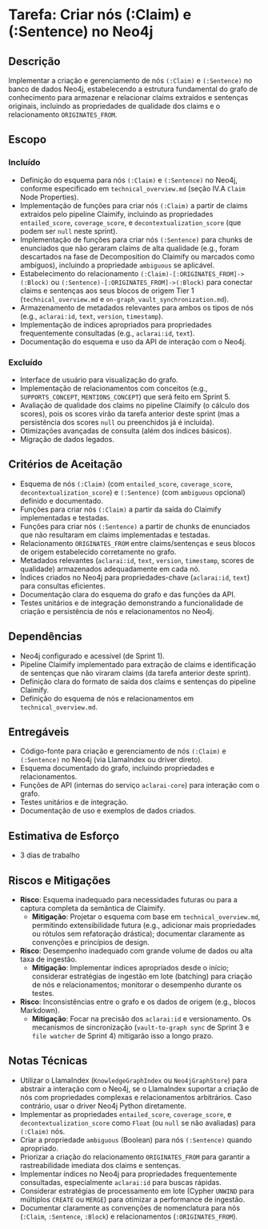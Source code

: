 # Tarefa: Criar nós (:Claim) e (:Sentence) no Neo4j

## Descrição
Implementar a criação e gerenciamento de nós `(:Claim)` e `(:Sentence)` no banco de dados Neo4j, estabelecendo a estrutura fundamental do grafo de conhecimento para armazenar e relacionar claims extraídos e sentenças originais, incluindo as propriedades de qualidade dos claims e o relacionamento `ORIGINATES_FROM`.

## Escopo

### Incluído
- Definição do esquema para nós `(:Claim)` e `(:Sentence)` no Neo4j, conforme especificado em `technical_overview.md` (seção IV.A `Claim` Node Properties).
- Implementação de funções para criar nós `(:Claim)` a partir de claims extraídos pelo pipeline Claimify, incluindo as propriedades `entailed_score`, `coverage_score`, e `decontextualization_score` (que podem ser `null` neste sprint).
- Implementação de funções para criar nós `(:Sentence)` para chunks de enunciados que não geraram claims de alta qualidade (e.g., foram descartados na fase de Decomposition do Claimify ou marcados como ambíguos), incluindo a propriedade `ambiguous` se aplicável.
- Estabelecimento do relacionamento `(:Claim)-[:ORIGINATES_FROM]->(:Block)` ou `(:Sentence)-[:ORIGINATES_FROM]->(:Block)` para conectar claims e sentenças aos seus blocos de origem Tier 1 (`technical_overview.md` e `on-graph_vault_synchronization.md`).
- Armazenamento de metadados relevantes para ambos os tipos de nós (e.g., `aclarai:id`, `text`, `version`, `timestamp`).
- Implementação de índices apropriados para propriedades frequentemente consultadas (e.g., `aclarai:id`, `text`).
- Documentação do esquema e uso da API de interação com o Neo4j.

### Excluído
- Interface de usuário para visualização do grafo.
- Implementação de relacionamentos com conceitos (e.g., `SUPPORTS_CONCEPT`, `MENTIONS_CONCEPT`) que será feito em Sprint 5.
- Avaliação de qualidade dos claims no pipeline Claimify (o cálculo dos scores), pois os scores virão da tarefa anterior deste sprint (mas a persistência dos scores `null` ou preenchidos já é incluída).
- Otimizações avançadas de consulta (além dos índices básicos).
- Migração de dados legados.

## Critérios de Aceitação
- Esquema de nós `(:Claim)` (com `entailed_score`, `coverage_score`, `decontextualization_score`) e `(:Sentence)` (com `ambiguous` opcional) definido e documentado.
- Funções para criar nós `(:Claim)` a partir da saída do Claimify implementadas e testadas.
- Funções para criar nós `(:Sentence)` a partir de chunks de enunciados que não resultaram em claims implementadas e testadas.
- Relacionamento `ORIGINATES_FROM` entre claims/sentenças e seus blocos de origem estabelecido corretamente no grafo.
- Metadados relevantes (`aclarai:id`, `text`, `version`, `timestamp`, scores de qualidade) armazenados adequadamente em cada nó.
- Índices criados no Neo4j para propriedades-chave (`aclarai:id`, `text`) para consultas eficientes.
- Documentação clara do esquema do grafo e das funções da API.
- Testes unitários e de integração demonstrando a funcionalidade de criação e persistência de nós e relacionamentos no Neo4j.

## Dependências
- Neo4j configurado e acessível (de Sprint 1).
- Pipeline Claimify implementado para extração de claims e identificação de sentenças que não viraram claims (da tarefa anterior deste sprint).
- Definição clara do formato de saída dos claims e sentenças do pipeline Claimify.
- Definição do esquema de nós e relacionamentos em `technical_overview.md`.

## Entregáveis
- Código-fonte para criação e gerenciamento de nós `(:Claim)` e `(:Sentence)` no Neo4j (via LlamaIndex ou driver direto).
- Esquema documentado do grafo, incluindo propriedades e relacionamentos.
- Funções de API (internas do serviço `aclarai-core`) para interação com o grafo.
- Testes unitários e de integração.
- Documentação de uso e exemplos de dados criados.

## Estimativa de Esforço
- 3 dias de trabalho

## Riscos e Mitigações
- **Risco**: Esquema inadequado para necessidades futuras ou para a captura completa da semântica de Claimify.
  - **Mitigação**: Projetar o esquema com base em `technical_overview.md`, permitindo extensibilidade futura (e.g., adicionar mais propriedades ou rótulos sem refatoração drástica); documentar claramente as convenções e princípios de design.
- **Risco**: Desempenho inadequado com grande volume de dados ou alta taxa de ingestão.
  - **Mitigação**: Implementar índices apropriados desde o início; considerar estratégias de ingestão em lote (batching) para criação de nós e relacionamentos; monitorar o desempenho durante os testes.
- **Risco**: Inconsistências entre o grafo e os dados de origem (e.g., blocos Markdown).
  - **Mitigação**: Focar na precisão dos `aclarai:id` e versionamento. Os mecanismos de sincronização (`vault-to-graph sync` de Sprint 3 e `file watcher` de Sprint 4) mitigarão isso a longo prazo.

## Notas Técnicas
- Utilizar o LlamaIndex (`KnowledgeGraphIndex` ou `Neo4jGraphStore`) para abstrair a interação com o Neo4j, se o LlamaIndex suportar a criação de nós com propriedades complexas e relacionamentos arbitrários. Caso contrário, usar o driver Neo4j Python diretamente.
- Implementar as propriedades `entailed_score`, `coverage_score`, e `decontextualization_score` como `Float` (ou `null` se não avaliadas) para `(:Claim)` nós.
- Criar a propriedade `ambiguous` (Boolean) para nós `(:Sentence)` quando apropriado.
- Priorizar a criação do relacionamento `ORIGINATES_FROM` para garantir a rastreabilidade imediata dos claims e sentenças.
- Implementar índices no Neo4j para propriedades frequentemente consultadas, especialmente `aclarai:id` para buscas rápidas.
- Considerar estratégias de processamento em lote (Cypher `UNWIND` para múltiplos `CREATE` ou `MERGE`) para otimizar a performance de ingestão.
- Documentar claramente as convenções de nomenclatura para nós (`:Claim`, `:Sentence`, `:Block`) e relacionamentos (`:ORIGINATES_FROM`).
